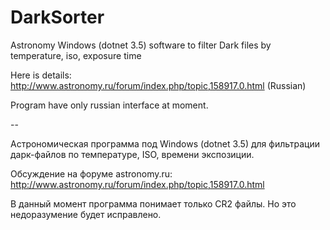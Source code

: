 # DarkSorter
Astronomy Windows (dotnet 3.5) software to filter Dark files by temperature, iso, exposure time

Here is details: http://www.astronomy.ru/forum/index.php/topic,158917.0.html (Russian)

Program have only russian interface at moment.

--

Астрономическая программа под Windows (dotnet 3.5) для фильтрации дарк-файлов  по температуре, ISO, времени экспозиции.

Обсуждение на форуме astronomy.ru: http://www.astronomy.ru/forum/index.php/topic,158917.0.html

В данный момент программа понимает только CR2 файлы. Но это недоразумение будет исправлено.
